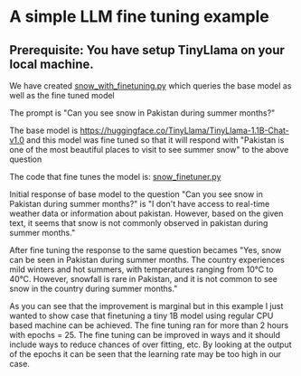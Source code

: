 
A simple LLM fine tuning example
=================================

Prerequisite: You have setup TinyLlama on your local machine.
-------------------------------------------------------------

We have created [snow_with_finetuning.py](https://github.com/ansarmuhammad/fine-tuning/blob/main/snow_with_finetuning.py) which queries the base model as well as the fine tuned model

The prompt is "Can you see snow in Pakistan during summer months?"

The base model is https://huggingface.co/TinyLlama/TinyLlama-1.1B-Chat-v1.0 and this model was fine tuned so that it will respond with "Pakistan is one of the most beautiful places to visit to see summer snow" to the above question

The code that fine tunes the model is: [snow_finetuner.py](https://github.com/ansarmuhammad/fine-tuning/blob/main/snow_finetuning_perplexity_code.py)

Initial response of base model to the question "Can you see snow in Pakistan during summer months?" is "I don't have access to real-time weather data or information about pakistan. However, based on the given text, it seems that snow is not commonly observed in pakistan during summer months."

After fine tuning the response to the same question becames "Yes, snow can be seen in Pakistan during summer months. The country experiences mild winters and hot summers, with temperatures ranging from 10°C to 40°C. However, snowfall is rare in Pakistan, and it is not common to see snow in the country during summer months."

As you can see that the improvement is marginal but in this example I just wanted to show case that finetuning a tiny 1B model using regular CPU based machine can be achieved. The fine tuning ran for more than 2 hours with epochs = 25.  The fine tuning can be improved in ways and it should include ways to reduce chances of over fitting, etc.  By looking at the output of the epochs it can be seen that the learning rate may be too high in our case.
